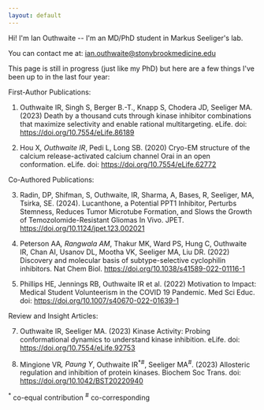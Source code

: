 ```yaml
---
layout: default
---
```


Hi! I'm Ian Outhwaite -- I'm an MD/PhD student in Markus Seeliger's lab.

You can contact me at: ian.outhwaite@stonybrookmedicine.edu

This page is still in progress (just like my PhD) but here are a few things I've been up to in the last four year:

First-Author Publications:

1.	Outhwaite IR, Singh S, Berger B.-T., Knapp S, Chodera JD, Seeliger MA. (2023) Death by a thousand cuts through kinase inhibitor combinations that maximize selectivity and enable rational multitargeting. eLife. doi: https://doi.org/10.7554/eLife.86189

2.	Hou X<sup>*</sup>, Outhwaite IR<sup>*</sup>, Pedi L, Long SB. (2020) Cryo-EM structure of the calcium release-activated calcium channel Orai in an open conformation. eLife. doi: https://doi.org/10.7554/eLife.62772

Co-Authored Publications:

3.	Radin, DP, Shifman, S, Outhwaite, IR, Sharma, A, Bases, R, Seeliger, MA, Tsirka, SE. (2024). Lucanthone, a Potential PPT1 Inhibitor, Perturbs Stemness, Reduces Tumor Microtube Formation, and Slows the Growth of Temozolomide-Resistant Gliomas In Vivo. JPET. https://doi.org/10.1124/jpet.123.002021

4.	Peterson AA<sup>*</sup>, Rangwala AM<sup>*</sup>, Thakur MK, Ward PS, Hung C, Outhwaite IR, Chan AI, Usanov DL, Mootha VK, Seeliger MA, Liu DR. (2022) Discovery and molecular basis of subtype-selective cyclophilin inhibitors. Nat Chem Biol. https://doi.org/10.1038/s41589-022-01116-1

5.	Phillips HE, Jennings RB, Outhwaite IR et al. (2022) Motivation to Impact: Medical Student Volunteerism in the COVID 19 Pandemic. Med Sci Educ. doi: https://doi.org/10.1007/s40670-022-01639-1

Review and Insight Articles:

7.	Outhwaite IR, Seeliger MA. (2023) Kinase Activity: Probing conformational dynamics to understand kinase inhibition. eLife. doi: https://doi.org/10.7554/eLife.92753

8.	Mingione VR<sup>*</sup>, Paung Y<sup>*</sup>, Outhwaite IR<sup>*#</sup>, Seeliger MA<sup>#</sup>. (2023) Allosteric regulation and inhibition of protein kinases. Biochem Soc Trans. doi: https://doi.org/10.1042/BST20220940

<sup>*</sup> co-equal contribution
<sup>#</sup> co-corresponding
